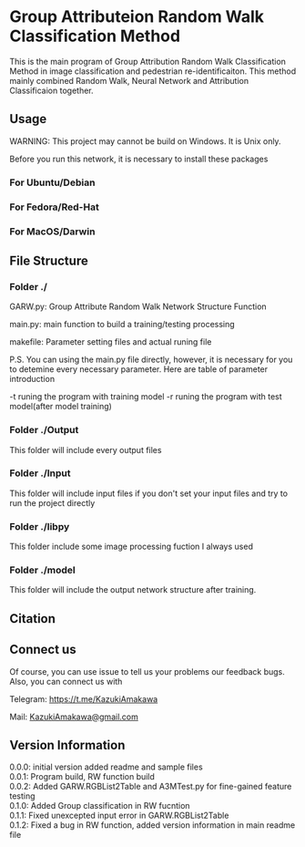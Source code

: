 # Group Attributeion Random Walk Classification Method
This is the main program of Group Attribution Random Walk Classification Method in image classification and pedestrian re-identificaiton. This method mainly combined Random Walk, Neural Network and Attribution Classificaion together.

## Usage
WARNING: This project may cannot be build on Windows. It is Unix only.

Before you run this network, it is necessary to install these packages

### For Ubuntu/Debian


### For Fedora/Red-Hat


### For MacOS/Darwin



## File Structure 
### Folder ./ 
GARW.py: Group Attribute Random Walk Network Structure Function

main.py: main function to build a training/testing processing

makefile: Parameter setting files and actual runing file

P.S. You can using the main.py file directly, however, it is necessary for you to detemine every necessary parameter. Here are table of parameter introduction

-t runing the program with training model
-r runing the program with test model(after model training)

### Folder ./Output
This folder will include every output files 

### Folder ./Input
This folder will include input files if you don't set your input files and try to run the project directly

### Folder ./libpy
This folder include some image processing fuction I always used

### Folder ./model
This folder will include the output network structure after training.

## Citation


## Connect us
Of course, you can use issue to tell us your problems our feedback bugs. Also, you can connect us with

Telegram: https://t.me/KazukiAmakawa

Mail: KazukiAmakawa@gmail.com


## Version Information
0.0.0: initial version added readme and sample files<br/>
0.0.1: Program build, RW function build<br/>
0.0.2: Added GARW.RGBList2Table and A3MTest.py for fine-gained feature testing<br/>
0.1.0: Added Group classification in RW fucntion<br/>
0.1.1: Fixed unexcepted input error in GARW.RGBList2Table<br/>
0.1.2: Fixed a bug in RW function, added version information in main readme file<br/>
